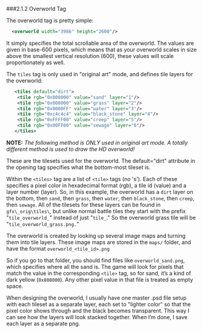 
###2.1.2 Overworld Tag

The overworld tag is pretty simple:

```xml
  <overworld width="3986" height="2600"/>
```

It simply specifies the total scrollable area of the overworld. The values are given in base-600 pixels, which means that as your overworld scales in size above the smallest vertical resolution (600), these values will scale proportionately as well.

The `tiles` tag is only used in "original art" mode, and defines tile layers for the overworld:
```xml
   <tiles default="dirt">
	<tile rgb="0x808000" value="sand" layer="1"/>
	<tile rgb="0x008000" value="grass" layer="2"/>
	<tile rgb="0x0000FF" value="water" layer="3"/>
	<tile rgb="0xc4c4c4" value="black_stone" layer="4"/>
	<tile rgb="0xFFFF00" value="creep" layer="5"/>
	<tile rgb="0x00FF00" value="sewage" layer="6"/>
   </tiles>
```

**NOTE:** *The following method is ONLY used in original art mode. A totally different method is used to draw the HD overworld!*

These are the tilesets used for the overworld. The default="dirt" attribute in the opening tag specifies what the bottom-most tileset is.

Within the `<tiles>` tag are a list of `<tile>` tags (no 's'). Each of these specifies a pixel color in hexadecimal format (rgb), a tile id (value) and a layer number (layer). So, in this example, the overworld has a `dirt` layer on the bottom, then `sand`, then `grass`, then `water`, then `black_stone`, then `creep`, then `sewage`. All of the tilesets for these layers can be found in `gfx\_orig\tiles\`, but unlike normal battle tiles they start with the prefix "`tile_overworld_`" instead of just "`tile_`." So the overworld grass tile will be "`tile_overworld_grass.png.`"

The overworld is created by looking up several image maps and turning them into tile layers. These image maps are stored in the `maps/` folder, and have the format `overworld_<tile_id>.png`

So if you go to that folder, you should find files like `overworld_sand.png`, which specifies where all the sand is. The game will look for pixels that match the value in the corresponding `<tile>` tag, so for sand, it’s a kind of dark yellow (`0x808000`). Any other pixel value in that file is treated as empty space.

When designing the overworld, I usually have one master .psd file setup with each tileset as a separate layer, each set to "lighter color" so that the pixel color shows through and the black becomes transparent. This way I can see how the layers will look stacked together. When I’m done, I save each layer as a separate png. 
